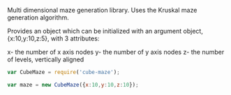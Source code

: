 Multi dimensional maze generation library. Uses the Kruskal maze generation algorithm.

Provides an object which can be initialized with an argument object, {x:10,y:10,z:5}, with 3 attributes:

x- the number of x axis nodes
y- the number of y axis nodes
z- the number of levels, vertically aligned

```js
var CubeMaze = require('cube-maze');

var maze = new CubeMaze({x:10,y:10,z:10});


